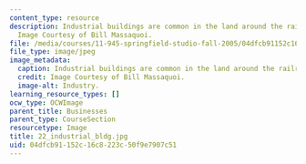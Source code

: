 ```yaml
---
content_type: resource
description: Industrial buildings are common in the land around the railroad and highway.
  Image Courtesy of Bill Massaquoi.
file: /media/courses/11-945-springfield-studio-fall-2005/04dfcb91152c16c8223c50f9e7907c51_22_industrial_bldg.jpg
file_type: image/jpeg
image_metadata:
  caption: Industrial buildings are common in the land around the railroad and highway.
  credit: Image Courtesy of Bill Massaquoi.
  image-alt: Industry.
learning_resource_types: []
ocw_type: OCWImage
parent_title: Businesses
parent_type: CourseSection
resourcetype: Image
title: 22_industrial_bldg.jpg
uid: 04dfcb91-152c-16c8-223c-50f9e7907c51
---
```

